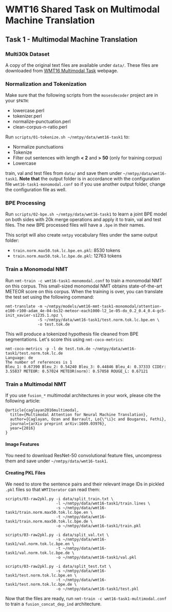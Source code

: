 # WMT16 Shared Task on Multimodal Machine Translation
## Task 1 - Multimodal Machine Translation

### Multi30k Dataset

A copy of the original text files are available under `data/`. These files are downloaded
from [WMT16 Multimodal Task](http://www.statmt.org/wmt16/multimodal-task.html) webpage.

### Normalization and Tokenization

Make sure that the following scripts from the `mosesdecoder` project are in your `$PATH`:
  - lowercase.perl
  - tokenizer.perl
  - normalize-punctuation.perl
  - clean-corpus-n-ratio.perl

Run `scripts/01-tokenize.sh ~/nmtpy/data/wmt16-task1` to:

  - Normalize punctuations
  - Tokenize
  - Filter out sentences with length **&lt; 2** and **&gt; 50** (only for training corpus)
  - Lowercase

train, val and test files from `data/` and save them under `~/nmtpy/data/wmt16-task1`.
**Note that** the output folder is in accordance with the configuration file
`wmt16-task1-monomodal.conf` so if you use another output folder, change the configuration
file as well.

### BPE Processing

Run `scripts/02-bpe.sh ~/nmtpy/data/wmt16-task1` to learn a joint BPE model on both
sides with 20k merge operations and apply it to train, val and test files. The new BPE
processed files will have a `.bpe` in their names.

This script will also create `nmtpy` vocabulary files under the same output folder:
  - `train.norm.max50.tok.lc.bpe.en.pkl`: 8530 tokens 
  - `train.norm.max50.tok.lc.bpe.de.pkl`: 12763 tokens

### Train a Monomodal NMT

Run `nmt-train -c wmt16-task1-monomodal.conf` to train a monomodal NMT on this
corpus. This small-sized monomodal NMT obtains state-of-the-art METEOR score on this corpus.
When the training is over, you can translate the test set using the following command:

```
nmt-translate -m ~/nmtpy/models/wmt16-mmt-task1-monomodal/attention-e100-r100-adam_4e-04-bs32-meteor-each1000-l2_1e-05-do_0.2_0.4_0.4-gc5-init_xavier-s1235.1.npz \
              -S ~/nmtpy/data/wmt16-task1/test.norm.tok.lc.bpe.en \
              -o test.tok.de
```

This will produce a tokenized hypothesis file cleaned from BPE segmentations. Let's score this using `nmt-coco-metrics`:

```
nmt-coco-metrics -p -l de test.tok.de ~/nmtpy/data/wmt16-task1/test.norm.tok.lc.de
Language: de
The number of references is 1
Bleu_1: 0.67390 Bleu_2: 0.54240 Bleu_3: 0.44846 Bleu_4: 0.37333 CIDEr: 3.55837 METEOR: 0.57024 METEOR(norm): 0.57058 ROUGE_L: 0.67121
```

### Train a Multimodal NMT

If you use `fusion_*` multimodal architectures in your work, please cite the following
article:

```
@article{caglayan2016multimodal,
  title={Multimodal Attention for Neural Machine Translation},
  author={Caglayan, Ozan and Barrault, Lo{\"\i}c and Bougares, Fethi},
  journal={arXiv preprint arXiv:1609.03976},
  year={2016}
}
```

#### Image Features

You need to download ResNet-50 convolutional feature files, uncompress them and save
under `~/nmtpy/data/wmt16-task1`.

#### Creating PKL Files
We need to store the sentence pairs and their relevant image IDs in
pickled `.pkl` files so that `WMTIterator` can read them:

```
scripts/03-raw2pkl.py -i data/split_train.txt \
                      -l ~/nmtpy/data/wmt16-task1/train.lines \
                      -s ~/nmtpy/data/wmt16-task1/train.norm.max50.tok.lc.bpe.en \
                      -t ~/nmtpy/data/wmt16-task1/train.norm.max50.tok.lc.bpe.de \
                      -o ~/nmtpy/data/wmt16-task1/train.pkl

scripts/03-raw2pkl.py -i data/split_val.txt \
                      -s ~/nmtpy/data/wmt16-task1/val.norm.tok.lc.bpe.en \
                      -t ~/nmtpy/data/wmt16-task1/val.norm.tok.lc.bpe.de \
                      -o ~/nmtpy/data/wmt16-task1/val.pkl

scripts/03-raw2pkl.py -i data/split_test.txt \
                      -s ~/nmtpy/data/wmt16-task1/test.norm.tok.lc.bpe.en \
                      -t ~/nmtpy/data/wmt16-task1/test.norm.tok.lc.bpe.de \
                      -o ~/nmtpy/data/wmt16-task1/test.pkl
```

Now that the files are ready, run `nmt-train -c wmt16-task1-multimodal.conf` to train
a `fusion_concat_dep_ind` architecture.
